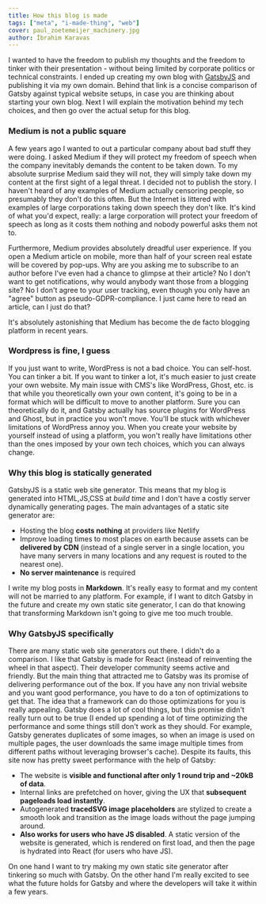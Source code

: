 ```yaml
---
title: How this blog is made
tags: ["meta", "i-made-thing", "web"]
cover: paul_zoetemeijer_machinery.jpg
author: İbrahim Karavas
---
```


<re-img
    src="paul_zoetemeijer_machinery.jpg"
    title="Photo by Paul Zoetemeijer on Unsplash"
    href="https://unsplash.com/photos/QuiM1c65QM4"
    >
</re-img>

I wanted to have the freedom to publish my thoughts and the freedom to tinker with their presentation - without being limited by corporate politics or technical constraints. I ended up creating my own blog with <a href="https://www.gatsbyjs.org/features/" target="_blank">GatsbyJS</a> and publishing it via my own domain. Behind that link is a concise comparison of Gatsby against typical website setups, in case you are thinking about starting your own blog. Next I will explain the motivation behind my tech choices, and then go over the actual setup for this blog.

### Medium is not a public square

A few years ago I wanted to out a particular company about bad stuff they were doing. I asked Medium if they will protect my freedom of speech when the company inevitably demands the content to be taken down. To my absolute surprise Medium said they will not, they will simply take down my content at the first sight of a legal threat. I decided not to publish the story. I haven't heard of any examples of Medium actually censoring people, so presumably they don't do this often. But the Internet is littered with examples of large corporations taking down speech they don't like. It's kind of what you'd expect, really: a large corporation will protect your freedom of speech as long as it costs them nothing and nobody powerful asks them not to.

Furthermore, Medium provides absolutely dreadful user experience. If you open a Medium article on mobile, more than half of your screen real estate will be covered by pop-ups. Why are you asking me to subscribe to an author before I've even had a chance to glimpse at their article? No I don't want to get notifications, why would anybody want those from a blogging site? No I don't agree to your user tracking, even though you only have an "agree" button as pseudo-GDPR-compliance. I just came here to read an article, can I just do that?

It's absolutely astonishing that Medium has become the de facto blogging platform in recent years.

### Wordpress is fine, I guess

If you just want to write, WordPress is not a bad choice. You can self-host. You can tinker a bit. If you want to tinker a lot, it's much easier to just create your own website. My main issue with CMS's like WordPress, Ghost, etc. is that while you theoretically own your own content, it's going to be in a format which will be difficult to move to another platform. Sure you can theoretically do it, and Gatsby actually has source plugins for WordPress and Ghost, but in practice you won't move. You'll be stuck with whichever limitations of WordPress annoy you. When you create your website by yourself instead of using a platform, you won't really have limitations other than the ones imposed by your own tech choices, which you can always change.

### Why this blog is statically generated

GatsbyJS is a static web site generator. This means that my blog is generated into HTML,JS,CSS at _build time_ and I don't have a costly server dynamically generating pages. The main advantages of a static site generator are:
- Hosting the blog **costs nothing** at providers like Netlify
- Improve loading times to most places on earth because assets can be **delivered by CDN** (instead of a single server in a single location, you have many servers in many locations and any request is routed to the nearest one).
- **No server maintenance** is required

I write my blog posts in **Markdown**. It's really easy to format and my content will not be married to any platform. For example, if I want to ditch Gatsby in the future and create my own static site generator, I can do that knowing that transforming Markdown isn't going to give me too much trouble.

### Why GatsbyJS specifically

There are many static web site generators out there. I didn't do a comparison. I like that Gatsby is made for React (instead of reinventing the wheel in that aspect). Their developer community seems active and friendly. But the main thing that attracted me to Gatsby was its promise of delivering performance out of the box. If you have any non trivial website and you want good performance, you have to do a ton of optimizations to get that. The idea that a framework can do those optimizations for you is really appealing. Gatsby does a lot of cool things, but this promise didn't really turn out to be true (I ended up spending a lot of time optimizing the performance and some things still don't work as they should. For example, Gatsby generates duplicates of some images, so when an image is used on multiple pages, the user downloads the same image multiple times from different paths without leveraging browser's cache). Despite its faults, this site now has pretty sweet performance with the help of Gatsby:
- The website is **visible and functional after only 1 round trip and ~20kB of data**.
- Internal links are prefetched on hover, giving the UX that **subsequent pageloads load instantly**.
- Autogenerated **tracedSVG image placeholders** are stylized to create a smooth look and transition as the image loads without the page jumping around.
- **Also works for users who have JS disabled**. A static version of the website is generated, which is rendered on first load, and then the page is hydrated into React (for users who have JS).

On one hand I want to try making my own static site generator after tinkering so much with Gatsby. On the other hand I'm really excited to see what the future holds for Gatsby and where the developers will take it within a few years.
